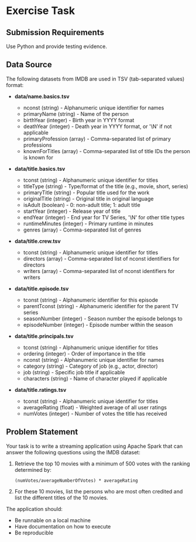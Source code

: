 # Exercise Task

## Submission Requirements
 
Use Python and provide testing evidence.
 
## Data Source
    
The following datasets from IMDB are used in TSV (tab-separated values) format:

- **data/name.basics.tsv**
  - nconst (string) - Alphanumeric unique identifier for names
  - primaryName (string) - Name of the person
  - birthYear (integer) - Birth year in YYYY format
  - deathYear (integer) - Death year in YYYY format, or '\\N' if not applicable
  - primaryProfession (array) - Comma-separated list of primary professions
  - knownForTitles (array) - Comma-separated list of title IDs the person is known for

- **data/title.basics.tsv**
  - tconst (string) - Alphanumeric unique identifier for titles
  - titleType (string) - Type/format of the title (e.g., movie, short, series)
  - primaryTitle (string) - Popular title used for the work
  - originalTitle (string) - Original title in original language
  - isAdult (boolean) - 0: non-adult title; 1: adult title
  - startYear (integer) - Release year of title
  - endYear (integer) - End year for TV Series, '\\N' for other title types
  - runtimeMinutes (integer) - Primary runtime in minutes
  - genres (array) - Comma-separated list of genres

- **data/title.crew.tsv**
  - tconst (string) - Alphanumeric unique identifier for titles
  - directors (array) - Comma-separated list of nconst identifiers for directors
  - writers (array) - Comma-separated list of nconst identifiers for writers

- **data/title.episode.tsv**
  - tconst (string) - Alphanumeric identifier for this episode
  - parentTconst (string) - Alphanumeric identifier for the parent TV series
  - seasonNumber (integer) - Season number the episode belongs to
  - episodeNumber (integer) - Episode number within the season

- **data/title.principals.tsv**
  - tconst (string) - Alphanumeric unique identifier for titles
  - ordering (integer) - Order of importance in the title
  - nconst (string) - Alphanumeric unique identifier for names
  - category (string) - Category of job (e.g., actor, director)
  - job (string) - Specific job title if applicable
  - characters (string) - Name of character played if applicable

- **data/title.ratings.tsv**
  - tconst (string) - Alphanumeric unique identifier for titles
  - averageRating (float) - Weighted average of all user ratings
  - numVotes (integer) - Number of votes the title has received

## Problem Statement
 
Your task is to write a streaming application using Apache Spark that can answer the following questions using the IMDB dataset:
 
1. Retrieve the top 10 movies with a minimum of 500 votes with the ranking determined by:
   ```
   (numVotes/averageNumberOfVotes) * averageRating
   ```
 
2. For these 10 movies, list the persons who are most often credited and list the different titles of the 10 movies.
 
The application should:
- Be runnable on a local machine
- Have documentation on how to execute
- Be reproducible

